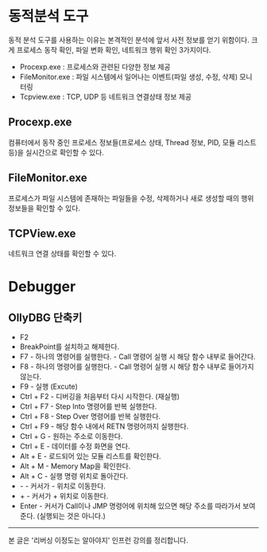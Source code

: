 # 동적분석 도구

동적 분석 도구를 사용하는 이유는 본격적인 분석에 앞서 사전 정보를 얻기 위함이다.
크게 프로세스 동작 확인, 파일 변화 확인, 네트워크 행위 확인 3가지이다.

- Procexp.exe : 프로세스와 관련된 다양한 정보 제공
- FileMonitor.exe : 파일 시스템에서 일어나는 이벤트(파일 생성, 수정, 삭제) 모니터링
- Tcpview.exe : TCP, UDP 등 네트워크 연결상태 정보 제공

## Procexp.exe

컴퓨터에서 동작 중인 프로세스 정보들(프로세스 상태, Thread 정보, PID, 모듈 리스트 등)을
실시간으로 확인할 수 있다.

## FileMonitor.exe

프로세스가 파일 시스템에 존재하는 파일들을 수정, 삭제하거나 새로 생성할 때의 행위 정보들을
확인할 수 있다.

## TCPView.exe

네트워크 연결 상태를 확인할 수 있다.

# Debugger

## OllyDBG 단축키

- F2
- BreakPoint를 설치하고 해제한다.
- F7 - 하나의 명령어를 실행한다. - Call 명령어 실행 시 해당 함수 내부로 들어간다.
- F8 - 하나의 명령어를 실행한다. - Call 명령어 실행 시 해당 함수 내부로 들어가지 않는다.
- F9 - 실행 (Excute)
- Ctrl + F2 - 디버깅을 처음부터 다시 시작한다. (재실행)
- Ctrl + F7 - Step Into 명령어를 반복 실행한다.
- Ctrl + F8 - Step Over 명령어를 반복 실행한다.
- Ctrl + F9 - 해당 함수 내에서 RETN 명령어까지 실행한다.
- Ctrl + G - 원하는 주소로 이동한다.
- Ctrl + E - 데이터를 수정 화면을 연다.
- Alt + E - 로드되어 있는 모듈 리스트를 확인한다.
- Alt + M - Memory Map을 확인한다.
- Alt + C - 실행 명령 위치로 돌아간다.
- \- - 커서가 - 위치로 이동한다.
- \+ - 커서가 + 위치로 이동한다.
- Enter - 커서가 Call이나 JMP 명령어에 위치해 있으면 해당 주소를 따라가서 보여준다.
  (실행되는 것은 아니다.)

---

본 글은 '리버싱 이정도는 알아야지' 인프런 강의를 정리합니다.
